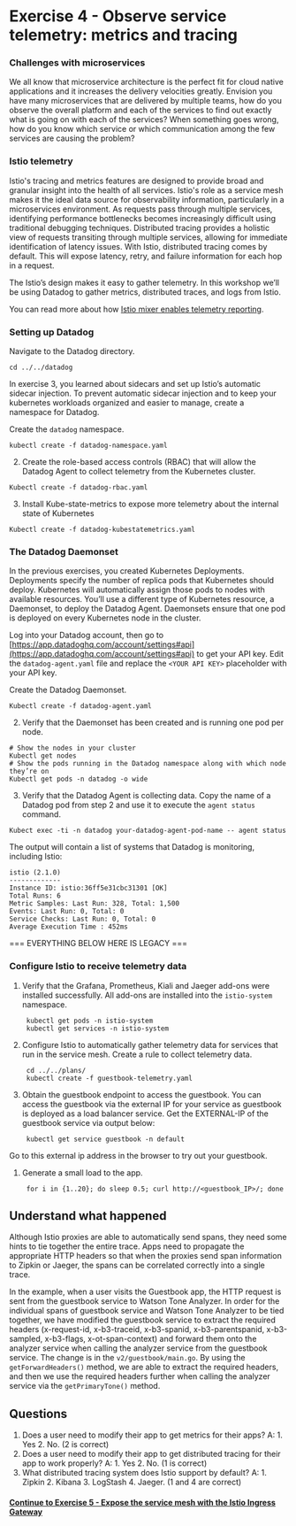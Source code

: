 # Exercise 4 - Observe service telemetry: metrics and tracing

### Challenges with microservices

We all know that microservice architecture is the perfect fit for cloud native applications and it increases the delivery velocities greatly. Envision you have many microservices that are delivered by multiple teams, how do you observe the overall platform and each of the services to find out exactly what is going on with each of the services? When something goes wrong, how do you know which service or which communication among the few services are causing the problem?

### Istio telemetry

Istio's tracing and metrics features are designed to provide broad and granular insight into the health of all services. Istio's role as a service mesh makes it the ideal data source for observability information, particularly in a microservices environment. As requests pass through multiple services, identifying performance bottlenecks becomes increasingly difficult using traditional debugging techniques. Distributed tracing provides a holistic view of requests transiting through multiple services, allowing for immediate identification of latency issues. With Istio, distributed tracing comes by default. This will expose latency, retry, and failure information for each hop in a request.

The Istio’s design makes it easy to gather telemetry. In this workshop we’ll be using Datadog to gather metrics, distributed traces, and logs from Istio.

You can read more about how [Istio mixer enables telemetry reporting](https://istio.io/docs/concepts/policy-and-control/mixer.html).



### Setting up Datadog

Navigate to the Datadog directory.

```
cd ../../datadog
```

In exercise 3, you learned about sidecars and set up Istio’s automatic sidecar injection. To prevent automatic sidecar injection and to keep your kubernetes workloads organized and easier to manage, create a namespace for Datadog.

Create the `datadog` namespace.

```
kubectl create -f datadog-namespace.yaml
```

2. Create the role-based access controls (RBAC) that will allow the Datadog Agent to collect telemetry from the Kubernetes cluster.

```
Kubectl create -f datadog-rbac.yaml
```

3. Install Kube-state-metrics to expose more telemetry about the internal state of Kubernetes

```
Kubectl create -f datadog-kubestatemetrics.yaml
```

### The Datadog Daemonset

In the previous exercises, you created Kubernetes Deployments. Deployments specify the number of replica pods that Kubernetes should deploy. Kubernetes will automatically assign those pods to nodes with available resources. You’ll use a different type of Kubernetes resource, a Daemonset, to deploy the Datadog Agent. Daemonsets ensure that one pod is deployed on every Kubernetes node in the cluster.

Log into your Datadog account, then go to [https://app.datadoghq.com/account/settings#api](https://app.datadoghq.com/account/settings#api) to get your API key. Edit the `datadog-agent.yaml` file and replace the `<YOUR API KEY>` placeholder with your API key.

Create the Datadog Daemonset.

```
Kubectl create -f datadog-agent.yaml
```

2. Verify that the Daemonset has been created and is running one pod per node.

```
# Show the nodes in your cluster
Kubectl get nodes
# Show the pods running in the Datadog namespace along with which node they’re on
Kubectl get pods -n datadog -o wide
```

3. Verify that the Datadog Agent is collecting data. Copy the name of a Datadog pod from step 2 and use it to execute the `agent status` command.

```
Kubect exec -ti -n datadog your-datadog-agent-pod-name -- agent status
```

The output will contain a list of systems that Datadog is monitoring, including Istio:

```
istio (2.1.0)
-------------
Instance ID: istio:36ff5e31cbc31301 [OK]
Total Runs: 6
Metric Samples: Last Run: 328, Total: 1,500
Events: Last Run: 0, Total: 0
Service Checks: Last Run: 0, Total: 0
Average Execution Time : 452ms
```


=== EVERYTHING BELOW HERE IS LEGACY ===

### Configure Istio to receive telemetry data

1. Verify that the Grafana, Prometheus, Kiali and Jaeger add-ons were installed successfully. All add-ons are installed into the `istio-system` namespace.

   ```text
    kubectl get pods -n istio-system
    kubectl get services -n istio-system
   ```

2. Configure Istio to automatically gather telemetry data for services that run in the service mesh. Create a rule to collect telemetry data.

   ```text
    cd ../../plans/
    kubectl create -f guestbook-telemetry.yaml
   ```

3. Obtain the guestbook endpoint to access the guestbook. You can access the guestbook via the external IP for your service as guestbook is deployed as a load balancer service. Get the EXTERNAL-IP of the guestbook service via output below:

   ```text
    kubectl get service guestbook -n default
   ```

Go to this external ip address in the browser to try out your guestbook.

1. Generate a small load to the app.

   ```text
    for i in {1..20}; do sleep 0.5; curl http://<guestbook_IP>/; done
   ```


## Understand what happened

Although Istio proxies are able to automatically send spans, they need some hints to tie together the entire trace. Apps need to propagate the appropriate HTTP headers so that when the proxies send span information to Zipkin or Jaeger, the spans can be correlated correctly into a single trace.

In the example, when a user visits the Guestbook app, the HTTP request is sent from the guestbook service to Watson Tone Analyzer. In order for the individual spans of guestbook service and Watson Tone Analyzer to be tied together, we have modified the guestbook service to extract the required headers \(x-request-id, x-b3-traceid, x-b3-spanid, x-b3-parentspanid, x-b3-sampled, x-b3-flags, x-ot-span-context\) and forward them onto the analyzer service when calling the analyzer service from the guestbook service. The change is in the `v2/guestbook/main.go`. By using the `getForwardHeaders()` method, we are able to extract the required headers, and then we use the required headers further when calling the analyzer service via the `getPrimaryTone()` method.

## Questions

1. Does a user need to modify their app to get metrics for their apps? A: 1. Yes 2. No. \(2 is correct\)
2. Does a user need to modify their app to get distributed tracing for their app to work properly? A: 1. Yes 2. No. \(1 is correct\)
3. What distributed tracing system does Istio support by default? A: 1. Zipkin 2. Kibana 3. LogStash 4. Jaeger. \(1 and 4 are correct\)

#### [Continue to Exercise 5 - Expose the service mesh with the Istio Ingress Gateway](exercise-5.md)

